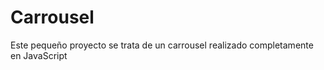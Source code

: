<h1> Carrousel </h1>

<p> Este pequeño proyecto se trata de un carrousel realizado completamente en JavaScript </p>
